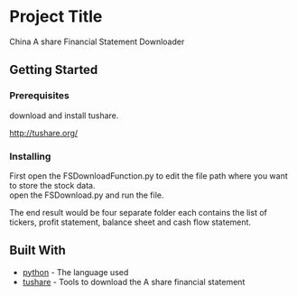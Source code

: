 # Project Title

China A share Financial Statement Downloader

## Getting Started

### Prerequisites

download and install tushare. 

http://tushare.org/

### Installing

First open the FSDownloadFunction.py to edit the file path where you want to store the stock data.  
open the FSDownload.py and run the file.

The end result would be four separate folder each contains the list of tickers, profit statement, balance sheet and cash flow statement. 


## Built With

* [python](https://www.python.org/) - The language used
* [tushare](http://tushare.org/) - Tools to download the A share financial statement
